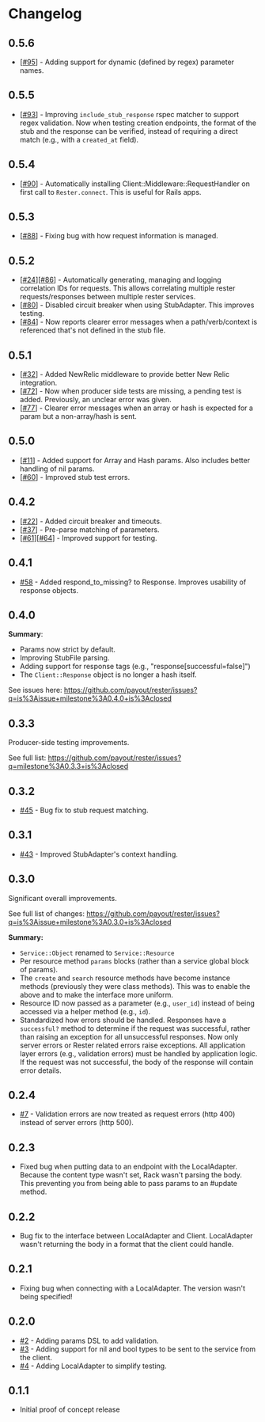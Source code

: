 # Changelog

## 0.5.6
 * [[#95](https://github.com/payout/rester/issues/95)] - Adding support for dynamic (defined by regex) parameter names.

## 0.5.5
 * [[#93](https://github.com/payout/rester/issues/93)] - Improving `include_stub_response` rspec matcher to support regex validation. Now when testing creation endpoints, the format of the stub and the response can be verified, instead of requiring a direct match (e.g., with a `created_at` field).

## 0.5.4
 * [[#90](https://github.com/payout/rester/issues/90)] - Automatically installing Client::Middleware::RequestHandler on first call to `Rester.connect`. This is useful for Rails apps.

## 0.5.3
 * [[#88](https://github.com/payout/rester/issues/88)] - Fixing bug with how request information is managed.

## 0.5.2
 * [[#24](https://github.com/payout/rester/issues/24)][[#86](https://github.com/payout/rester/issues/86)] - Automatically generating, managing and logging correlation IDs for requests. This allows correlating multiple rester requests/responses between multiple rester services.
 * [[#80](https://github.com/payout/rester/issues/80)] - Disabled circuit breaker when using StubAdapter. This improves testing.
 * [[#84](https://github.com/payout/rester/issues/84)] - Now reports clearer error messages when a path/verb/context is referenced that's not defined in the stub file.

## 0.5.1
 * [[#32](https://github.com/payout/rester/issues/32)] - Added NewRelic middleware to provide better New Relic integration.
 * [[#72](https://github.com/payout/rester/issues/72)] - Now when producer side tests are missing, a pending test is added. Previously, an unclear error was given.
 * [[#77](https://github.com/payout/rester/issues/77)] - Clearer error messages when an array or hash is expected for a param but a non-array/hash is sent.

## 0.5.0
 * [[#11](https://github.com/payout/rester/issues/11)] - Added support for Array and Hash params. Also includes better handling of nil params.
 * [[#60](https://github.com/payout/rester/issues/60)] - Improved stub test errors.

## 0.4.2
 * [[#22](https://github.com/payout/rester/issues/22)] - Added circuit breaker and timeouts.
 * [[#37](https://github.com/payout/rester/issues/37)] - Pre-parse matching of parameters.
 * [[#61](https://github.com/payout/rester/issues/61)][[#64](https://github.com/payout/rester/issues/64)] - Improved support for testing.

## 0.4.1
 * [#58](https://github.com/payout/rester/issues/58) - Added respond_to_missing? to Response. Improves usability of response objects.

## 0.4.0
**Summary**:
 * Params now strict by default.
 * Improving StubFile parsing.
 * Adding support for response tags (e.g., "response[successful=false]")
 * The `Client::Response` object is no longer a hash itself.

See issues here: https://github.com/payout/rester/issues?q=is%3Aissue+milestone%3A0.4.0+is%3Aclosed

## 0.3.3
Producer-side testing improvements.

See full list: https://github.com/payout/rester/issues?q=milestone%3A0.3.3+is%3Aclosed

## 0.3.2
 * [#45](https://github.com/payout/rester/issues/45) - Bug fix to stub request matching.

## 0.3.1
 * [#43](https://github.com/payout/rester/issues/43) - Improved StubAdapter's context handling.

## 0.3.0

Significant overall improvements.

See full list of changes:
https://github.com/payout/rester/issues?q=is%3Aissue+milestone%3A0.3.0+is%3Aclosed

**Summary:**
 * `Service::Object` renamed to `Service::Resource`
 * Per resource method `params` blocks (rather than a service global block of params).
 * The `create` and `search` resource methods have become instance methods (previously they were class methods). This was to enable the above and to make the interface more uniform.
 * Resource ID now passed as a parameter (e.g., `user_id`) instead of being accessed via a helper method (e.g., `id`).
 * Standardized how errors should be handled. Responses have a `successful?` method to determine if the request was successful, rather than raising an exception for all unsuccessful responses. Now only server errors or Rester related errors raise exceptions.  All application layer errors (e.g., validation errors) must be handled by application logic.  If the request was not successful, the body of the response will contain error details.

## 0.2.4
 * [#7](https://github.com/payout/rester/issues/7) - Validation errors are now treated as request errors (http 400) instead of server errors (http 500).

## 0.2.3
 * Fixed bug when putting data to an endpoint with the LocalAdapter. Because the content type wasn't set, Rack wasn't parsing the body. This preventing you from being able to pass params to an #update method.

## 0.2.2
 * Bug fix to the interface between LocalAdapter and Client. LocalAdapter wasn't returning the body in a format that the client could handle.

## 0.2.1
 * Fixing bug when connecting with a LocalAdapter. The version wasn't being specified!

## 0.2.0
 * [#2](https://github.com/payout/rester/issues/2) - Adding params DSL to add validation.
 * [#3](https://github.com/payout/rester/issues/3) - Adding support for nil and bool types to be sent to the service from the client.
 * [#4](https://github.com/payout/rester/issues/4) - Adding LocalAdapter to simplify testing.

## 0.1.1
 * Initial proof of concept release
